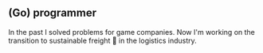 ## (Go) programmer

In the past I solved problems for game companies. Now I'm working on the transition to sustainable freight 🚛 in the logistics
industry.

